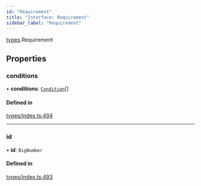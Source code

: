 ```yaml
---
id: "Requirement"
title: "Interface: Requirement"
sidebar_label: "Requirement"
---
```


[types](../../../modules/Types/Types.md).Requirement

## Properties

### conditions

• **conditions**: [`Condition`](../../../modules/Types/Types.md#condition)[]

#### Defined in

[types/index.ts:494](https://github.com/PolymeshAssociation/polymesh-sdk/blob/2c78f6c34/src/types/index.ts#L494)

___

### id

• **id**: `BigNumber`

#### Defined in

[types/index.ts:493](https://github.com/PolymeshAssociation/polymesh-sdk/blob/2c78f6c34/src/types/index.ts#L493)
